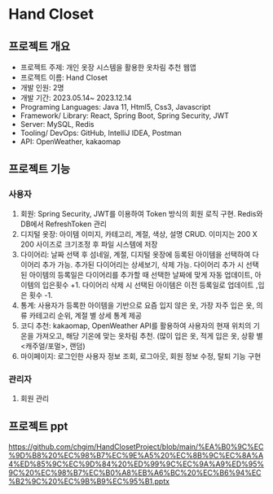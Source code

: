 # Hand Closet

## 프로젝트 개요
- 프로젝트 주제: 개인 옷장 시스템을 활용한 옷차림 추천 웹앱
- 프로젝트 이름: Hand Closet
- 개발 인원: 2명
- 개발 기간: 2023.05.14~ 2023.12.14
- Programing Languages: Java 11, Html5, Css3, Javascript
- Framework/ Library: React, Spring Boot, Spring Security, JWT
- Server: MySQL, Redis
- Tooling/ DevOps: GitHub, IntelliJ IDEA, Postman 
- API: OpenWeather, kakaomap

## 프로젝트 기능
### 사용자
1.  회원: Spring Security, JWT를 이용하여 Token 방식의 회원 로직 구현. Redis와 DB에서 RefreshToken 관리
2.  디지털 옷장: 아이템 이미지, 카테고리, 계절, 색상, 설명 CRUD. 이미지는 200 X 200 사이즈로 크기조정 후 파일 시스템에 저장
3.  다이어리: 날짜 선택 후 섬네일, 계절, 디지털 옷장에 등록된 아이템을 선택하여 다이어리 추가 가능. 추가된 다이어리는 상세보기, 삭제 가능. 다이어리 추가 시 선택 된 아이템의 등록일은 다이어리를 추가할 때 선택한 날짜에 맞게 자동 업데이트, 아이템의 입은횟수 +1. 다이어리 삭제 시 선택된 아이템은 이전 등록일로 업데이트 ,입은 횟수 -1.
4.  통계: 사용자가 등록한 아이템을 기반으로 요즘 입지 않은 옷, 가장 자주 입은 옷, 의류 카테고리 순위, 계절 별 상세 통계 제공
5.  코디 추천: kakaomap, OpenWeather API를 활용하여 사용자의 현재 위치의 기온을 가져오고, 해당 기온에 맞는 옷차림 추천. (많이 입은 옷, 적게 입은 옷, 상황 별<캐주얼/포멀>, 랜덤)  
6.  마이페이지: 로그인한 사용자 정보 조회, 로그아웃, 회원 정보 수정, 탈퇴 기능 구현   
### 관리자
1. 회원 관리


## 프로젝트 ppt
https://github.com/chgim/HandClosetProject/blob/main/%EA%B0%9C%EC%9D%B8%20%EC%98%B7%EC%9E%A5%20%EC%8B%9C%EC%8A%A4%ED%85%9C%EC%9D%84%20%ED%99%9C%EC%9A%A9%ED%95%9C%20%EC%98%B7%EC%B0%A8%EB%A6%BC%20%EC%B6%94%EC%B2%9C%20%EC%9B%B9%EC%95%B1.pptx


